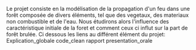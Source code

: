Le projet consiste en la modélisation de la propagation d'un feu dans une forêt composée de divers éléments, tel que des vegetaux, des materiaux non combustible et de l'eau.
Nous étudirons alors l'influence des caractéristique initiale de la foret et comment ceux ci influt sur la part de forêt brulée.
Ci dessous les liens au différent élément du projet:
          Explication_globale
          code_clean
          rapport
          presentation_orale
